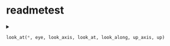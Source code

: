 # readmetest

<details>
<summary>

```py
look_at(*, eye, look_axis, look_at, look_along, up_axis, up)
```
  
</summary>

```py
    def look_at(
        *,
        eye: Vector,
        look_axis: Vector,
        look_at: Optional[Vector] = None,
        look_along: Optional[Vector] = None,
        up_axis: Vector,
        up: Vector,
    ) -> "Trafo":
```

</details>
